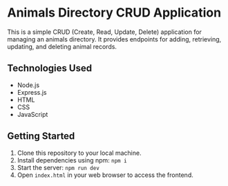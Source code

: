 # Animals Directory CRUD Application

This is a simple CRUD (Create, Read, Update, Delete) application for managing an animals directory. It provides endpoints for adding, retrieving, updating, and deleting animal records.

## Technologies Used

- Node.js
- Express.js
- HTML
- CSS
- JavaScript

## Getting Started

1. Clone this repository to your local machine.
2. Install dependencies using npm:
   `npm i `
3. Start the server:
   `npm run dev`
4. Open `index.html` in your web browser to access the frontend.
